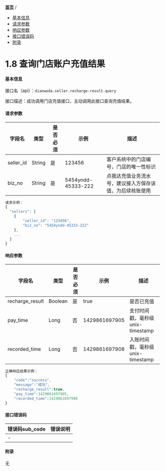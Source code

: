 [**首页**](https://open.dianwoda.com/) /


- <a href="#基本信息">基本信息</a>
- <a href="#请求参数">请求参数</a>
- <a href="#响应参数">响应参数</a>
- <a href="#接口错误码">接口错误码</a>
- <a href="#附录">附录</a>


# 1.8 查询门店账户充值结果

#### 基本信息

接口名（api）：`dianwoda.seller.recharge-result.query`

接口描述：成功调用门店充值接口，主动调用此接口查询充值结果。


#### 请求参数
字段名 | 类型 | 是否必须 | 示例 | 描述
---|---|---|---|---
seller_id|String|是|123456|客户系统中的门店编号，门店的唯一性标识
biz_no|String|是|5454yndd-45333-222|点我达充值业务流水号，建议接入方保存该值，为后续核账使用

```javascript
请求示例：
{
  "sellers": [
    {
        "seller_id": "123456",
        "biz_no": "5454yndd-45333-222"
    },
    ...
  ]
}
```

#### 响应参数

字段名 | 类型 | 是否必须 | 示例 | 描述
---|---|---|---|---
recharge_result|Boolean| 是 | true | 是否已充值
pay_time|Long| 否 | 1429861697905 | 支付时间戳，毫秒级unix-timestamp
recorded_time|Long| 否 | 1429861697908 | 入账时间戳，毫秒级unix-timestamp

```javascript
正确响应结果示例：
{
	"code":"success",
	"message":"成功",
	"recharge_result":true,
	"pay_time":1429861697905,
	"recorded_time":1429861697908
}
```

#### 接口错误码
错误码sub_code | 错误说明
---|---
|-


#### 附录
无
